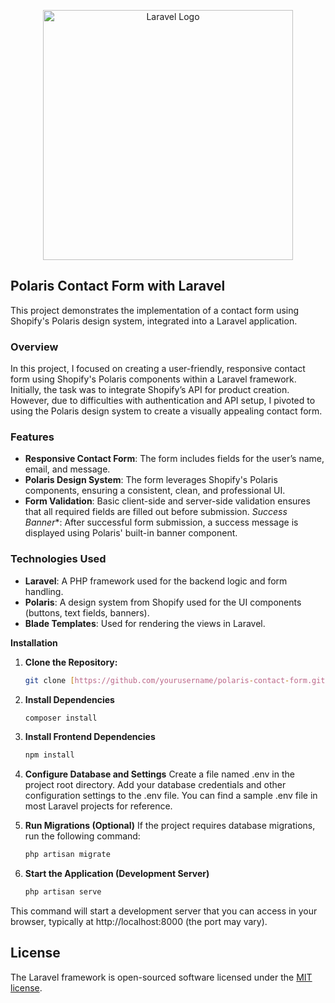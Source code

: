 <p align="center"><a href="https://laravel.com" target="_blank"><img src="https://raw.githubusercontent.com/laravel/art/master/logo-lockup/5%20SVG/2%20CMYK/1%20Full%20Color/laravel-logolockup-cmyk-red.svg" width="400" alt="Laravel Logo"></a></p>

## Polaris Contact Form with Laravel
This project demonstrates the implementation of a contact form using Shopify's Polaris design system, integrated into a Laravel application.


### Overview
In this project, I focused on creating a user-friendly, responsive contact form using Shopify's Polaris components within a Laravel framework. Initially, the task was to integrate Shopify’s API for product creation. However, due to difficulties with authentication and API setup, I pivoted to using the Polaris design system to create a visually appealing contact form.


### Features

* **Responsive Contact Form**: The form includes fields for the user’s name, email, and message.
* **Polaris Design System**: The form leverages Shopify's Polaris components, ensuring a consistent, clean, and professional UI.
* **Form Validation**: Basic client-side and server-side validation ensures that all required fields are filled out before submission.
*Success Banner**: After successful form submission, a success message is displayed using Polaris' built-in banner component.

### Technologies Used
* **Laravel**: A PHP framework used for the backend logic and form handling.
* **Polaris**: A design system from Shopify used for the UI components (buttons, text fields, banners).
* **Blade Templates**: Used for rendering the views in Laravel.


**Installation**

1. **Clone the Repository:**
   ```bash
   git clone [https://github.com/yourusername/polaris-contact-form.git](https://github.com/yourusername/polaris-contact-form.git)

2. **Install Dependencies**
    ```bash
    composer install
3. **Install Frontend Dependencies**
    ```bash
    npm install
4. **Configure Database and Settings**
    Create a file named .env in the project root directory.
   Add your database credentials and other configuration settings to the .env file. You can find a sample .env file in most Laravel projects for reference.
   
5. **Run Migrations (Optional)**
    If the project requires database migrations, run the following command:
    ```bash
    php artisan migrate
6. **Start the Application (Development Server)**
    ```bash
    php artisan serve
This command will start a development server that you can access in your browser, typically at http://localhost:8000 (the port may vary).

## License

The Laravel framework is open-sourced software licensed under the [MIT license](https://opensource.org/licenses/MIT).
